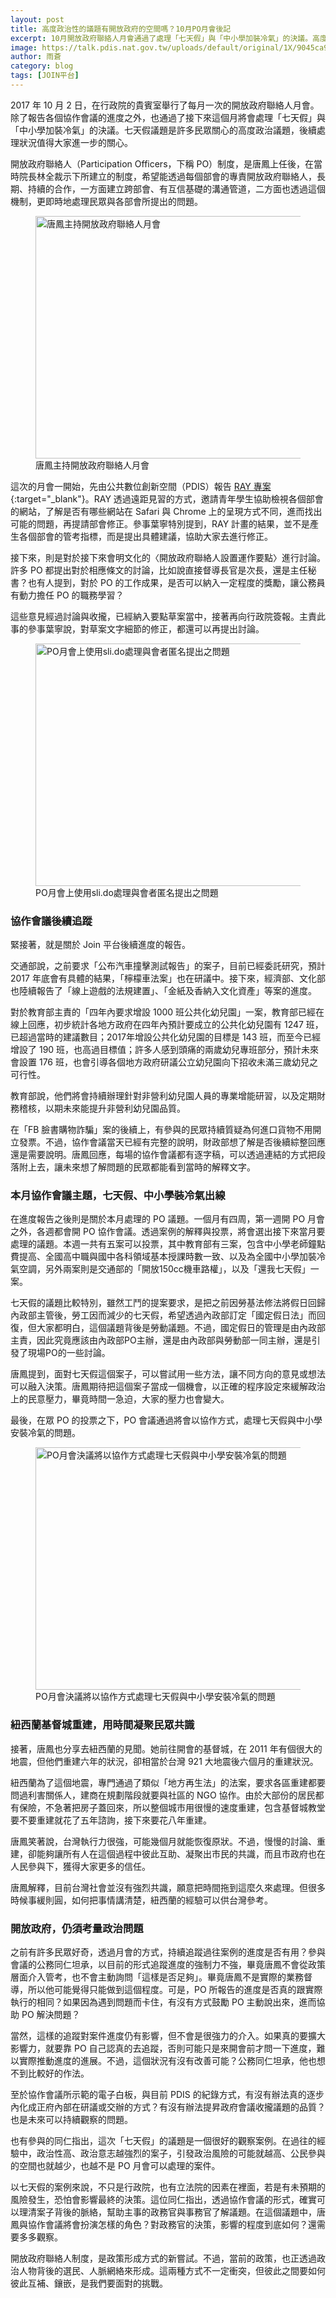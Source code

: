 ```yaml
---
layout: post
title: 高度政治性的議題有開放政府的空間嗎？10月PO月會後記
excerpt: 10月開放政府聯絡人月會通過了處理「七天假」與「中小學加裝冷氣」的決議。高度政治性的議題是否有開放政府的空間，值得大家繼續觀察。
image: https://talk.pdis.nat.gov.tw/uploads/default/original/1X/9045ca9da3482f40bf29b58d1549a11b62c201ea.JPG
author: 雨蒼
category: blog
tags: [JOIN平台]
---
```


2017 年 10 月 2 日，在行政院的貴賓室舉行了每月一次的開放政府聯絡人月會。除了報告各個協作會議的進度之外，也通過了接下來這個月將會處理「七天假」與「中小學加裝冷氣」的決議。七天假議題是許多民眾關心的高度政治議題，後續處理狀況值得大家進一步的關心。

開放政府聯絡人（Participation Officers，下稱 PO）制度，是唐鳳上任後，在當時院長林全裁示下所建立的制度，希望能透過每個部會的專責開放政府聯絡人，長期、持續的合作，一方面建立跨部會、有互信基礎的溝通管道，二方面也透過這個機制，更即時地處理民眾與各部會所提出的問題。

<figure>
  <img src="https://talk.pdis.nat.gov.tw/uploads/default/original/1X/9045ca9da3482f40bf29b58d1549a11b62c201ea.JPG" width="690" height="388" alt="唐鳳主持開放政府聯絡人月會">
  <figcaption>唐鳳主持開放政府聯絡人月會</figcaption>
</figure>

這次的月會一開始，先由公共數位創新空間（PDIS）報告 [RAY 專案](https://ray.pdis.nat.gov.tw/){:target="_blank"}。RAY 透過遠距見習的方式，邀請青年學生協助檢視各個部會的網站，了解是否有哪些網站在 Safari 與 Chrome 上的呈現方式不同，進而找出可能的問題，再提請部會修正。參事葉寧特別提到，RAY 計畫的結果，並不是產生各個部會的管考指標，而是提出具體建議，協助大家去進行修正。

接下來，則是對於接下來會明文化的〈開放政府聯絡人設置運作要點〉進行討論。許多 PO 都提出對於相應條文的討論，比如說直接督導長官是次長，還是主任秘書？也有人提到，對於 PO 的工作成果，是否可以納入一定程度的獎勵，讓公務員有動力擔任 PO 的職務學習？

這些意見經過討論與收攏，已經納入要點草案當中，接著再向行政院簽報。主責此事的參事葉寧說，對草案文字細節的修正，都還可以再提出討論。

<figure>
  <img src="https://talk.pdis.nat.gov.tw/uploads/default/original/1X/33c081076a7248aff0f09f85b1b4c20cbc1f7d3e.JPG" width="690" height="388" alt="PO月會上使用sli.do處理與會者匿名提出之問題">
  <figcaption>PO月會上使用sli.do處理與會者匿名提出之問題</figcaption>
</figure>

### 協作會議後續追蹤

緊接著，就是關於 Join 平台後續進度的報告。

交通部說，之前要求「公布汽車撞擊測試報告」的案子，目前已經委託研究，預計 2017 年底會有具體的結果，「檸檬車法案」也在研議中。接下來，經濟部、文化部也陸續報告了「線上遊戲的法規建置」、「金紙及香納入文化資產」等案的進度。

對於教育部主責的「四年內要求增設 1000 班公共化幼兒園」一案，教育部已經在線上回應，初步統計各地方政府在四年內預計要成立的公共化幼兒園有 1247 班，已超過當時的建議數目；2017年增設公共化幼兒園的目標是 143 班，而至今已經增設了 190 班，也高過目標值；許多人感到頭痛的兩歲幼兒專班部分，預計未來會設置 176 班，也會引導各個地方政府研議公立幼兒園向下招收未滿三歲幼兒之可行性。

教育部說，他們將會持續辦理針對非營利幼兒園人員的專業增能研習，以及定期財務稽核，以期未來能提升非營利幼兒園品質。

在「FB 臉書購物詐騙」案的後續上，有參與的民眾持續質疑為何進口貨物不用開立發票。不過，協作會議當天已經有完整的說明，財政部想了解是否後續綜整回應還是需要說明。唐鳳回應，每場的協作會議都有逐字稿，可以透過連結的方式把段落附上去，讓未來想了解問題的民眾都能看到當時的解釋文字。

### 本月協作會議主題，七天假、中小學裝冷氣出線

在進度報告之後則是關於本月處理的 PO 議題。一個月有四周，第一週開 PO 月會之外，各週都會開 PO 協作會議。透過案例的解釋與投票，將會選出接下來當月要處理的議題。本週一共有五案可以投票，其中教育部有三案，包含中小學老師鐘點費提高、全國高中職與國中各科領域基本授課時數一致、以及為全國中小學加裝冷氣空調，另外兩案則是交通部的「開放150cc機車路權」，以及「還我七天假」一案。

七天假的議題比較特別，雖然工鬥的提案要求，是把之前因勞基法修法將假日回歸內政部主管後，勞工因而減少的七天假，希望透過內政部訂定「國定假日法」而回復，但大家都明白，這個議題背後是勞動議題。不過，國定假日的管理是由內政部主責，因此究竟應該由內政部PO主辦，還是由內政部與勞動部一同主辦，還是引發了現場PO的一些討論。

唐鳳提到，面對七天假這個案子，可以嘗試用一些方法，讓不同方向的意見或想法可以融入決策。唐鳳期待把這個案子當成一個機會，以正確的程序設定來緩解政治上的民意壓力，畢竟時間一急迫，大家的壓力也會變大。

最後，在眾 PO 的投票之下，PO 會議通過將會以協作方式，處理七天假與中小學安裝冷氣的問題。

<figure>
  <img src="https://talk.pdis.nat.gov.tw/uploads/default/original/1X/25e5550d03cbde0ac4a3776326cac8d6fb269e6d.JPG" width="690" height="388" alt="PO月會決議將以協作方式處理七天假與中小學安裝冷氣的問題">
  <figcaption>PO月會決議將以協作方式處理七天假與中小學安裝冷氣的問題</figcaption>
</figure>

### 紐西蘭基督城重建，用時間凝聚民眾共識

接著，唐鳳也分享去紐西蘭的見聞。她前往開會的基督城，在 2011 年有個很大的地震，但他們重建六年的狀況，卻相當於台灣 921 大地震後六個月的重建狀況。

紐西蘭為了這個地震，專門通過了類似「地方再生法」的法案，要求各區重建都要問過利害關係人，建商在規劃階段就要與社區的 NGO 協作。由於大部份的居民都有保險，不急著把房子蓋回來，所以整個城市用很慢的速度重建，包含基督城教堂要不要重建就花了五年諮詢，接下來要花八年重建。

唐鳳笑著說，台灣執行力很強，可能幾個月就能恢復原狀。不過，慢慢的討論、重建，卻能夠讓所有人在這個過程中彼此互助、凝聚出市民的共識，而且市政府也在人民參與下，獲得大家更多的信任。

唐鳳解釋，目前台灣社會並沒有強烈共識，願意把時間拖到這麼久來處理。但很多時候事緩則圓，如何把事情講清楚，紐西蘭的經驗可以供台灣參考。

### 開放政府，仍須考量政治問題

之前有許多民眾好奇，透過月會的方式，持續追蹤過往案例的進度是否有用？參與會議的公務同仁坦承，以目前的形式追蹤進度的強制力不強，畢竟唐鳳不會從政策層面介入管考，也不會主動詢問「這樣是否足夠」。畢竟唐鳳不是實際的業務督導，所以他可能覺得只能做到這個程度。可是，PO 所報告的進度是否真的跟實際執行的相同？如果因為遇到問題而卡住，有沒有方式鼓勵 PO 主動說出來，進而協助 PO 解決問題？

當然，這樣的追蹤對案件進度仍有影響，但不會是很強力的介入。如果真的要擴大影響力，就要靠 PO 自己認真的去追蹤，否則可能只是來開會前才問一下進度，難以實際推動進度的進展。不過，這個狀況有沒有改善可能？公務同仁坦承，他也想不到比較好的作法。

至於協作會議所示範的電子白板，與目前 PDIS 的紀錄方式，有沒有辦法真的逐步內化成正府內部在研議或交辦的方式？有沒有辦法提昇政府會議收攏議題的品質？也是未來可以持續觀察的問題。

也有參與的同仁指出，這次「七天假」的議題是一個很好的觀察案例。在過往的經驗中，政治性高、政治意志越強烈的案子，引發政治風險的可能就越高、公民參與的空間也就越少，也越不是 PO 月會可以處理的案件。

以七天假的案例來說，不只是行政院，也有立法院的因素在裡面，若是有未預期的風險發生，恐怕會影響最終的決策。這位同仁指出，透過協作會議的形式，確實可以理清案子背後的脈絡，幫助主事的政務官與事務官了解議題。在這個議題中，唐鳳與協作會議將會扮演怎樣的角色？對政務官的決策，影響的程度到底如何？還需要多多觀察。

開放政府聯絡人制度，是政策形成方式的新嘗試。不過，當前的政策，也正透過政治人物背後的選民、人脈網絡來形成。這兩種方式不一定衝突，但彼此之間要如何彼此互補、鑲嵌，是我們要面對的挑戰。
